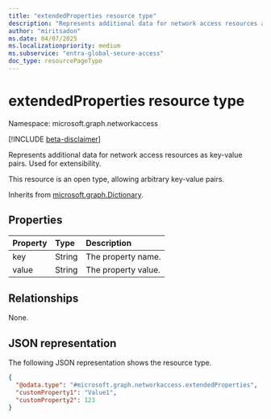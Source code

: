 ```yaml
---
title: "extendedProperties resource type"
description: "Represents additional data for network access resources as key-value pairs. Used for extensibility."
author: "miritsadon"
ms.date: 04/07/2025
ms.localizationpriority: medium
ms.subservice: "entra-global-secure-access"
doc_type: resourcePageType
---
```


# extendedProperties resource type

Namespace: microsoft.graph.networkaccess

[!INCLUDE [beta-disclaimer](../../includes/beta-disclaimer.md)]

Represents additional data for network access resources as key-value pairs. Used for extensibility.

This resource is an open type, allowing arbitrary key-value pairs.

Inherits from [microsoft.graph.Dictionary](../resources/dictionary.md).

## Properties
|Property|Type|Description|
|:---|:---|:---|
|key|String|The property name.|
|value|String|The property value.|

## Relationships
None.

## JSON representation
The following JSON representation shows the resource type.
<!-- {
  "blockType": "resource",
  "@odata.type": "microsoft.graph.networkaccess.extendedProperties"
}
-->
``` json
{
  "@odata.type": "#microsoft.graph.networkaccess.extendedProperties",
  "customProperty1": "Value1",
  "customProperty2": 123
}
```
